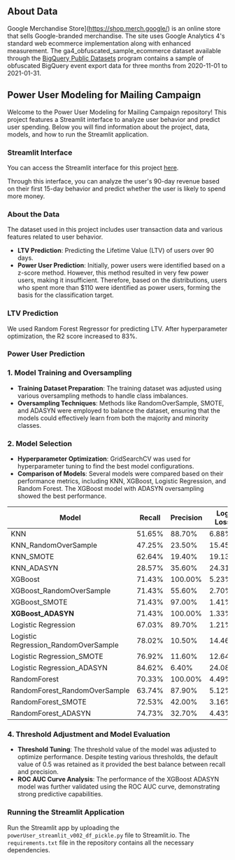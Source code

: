 

## About Data
Google Merchandise Store](https://shop.merch.google/) is an online store that sells Google-branded merchandise. The site uses Google Analytics 4's standard web ecommerce implementation along with enhanced measurement. The ga4_obfuscated_sample_ecommerce dataset available through the [BigQuery Public Datasets](https://console.cloud.google.com/bigquery) program contains a sample of obfuscated BigQuery event export data for three months from 2020-11-01 to 2021-01-31.

## Power User Modeling for Mailing Campaign

Welcome to the Power User Modeling for Mailing Campaign repository! This project features a Streamlit interface to analyze user behavior and predict user spending. Below you will find information about the project, data, models, and how to run the Streamlit application.

### Streamlit Interface

You can access the Streamlit interface for this project [here](https://stpoweruserapp.streamlit.app/).

Through this interface, you can analyze the user's 90-day revenue based on their first 15-day behavior and predict whether the user is likely to spend more money.

### About the Data

The dataset used in this project includes user transaction data and various features related to user behavior. 

- **LTV Prediction**: Predicting the Lifetime Value (LTV) of users over 90 days.
- **Power User Prediction**: Initially, power users were identified based on a z-score method. However, this method resulted in very few power users, making it insufficient. Therefore, based on the distributions, users who spent more than $110 were identified as power users, forming the basis for the classification target.



### LTV Prediction

We used Random Forest Regressor for predicting LTV. After hyperparameter optimization, the R2 score increased to 83%.

### Power User Prediction

### 1. Model Training and Oversampling
- **Training Dataset Preparation**: The training dataset was adjusted using various oversampling methods to handle class imbalances.
- **Oversampling Techniques**: Methods like RandomOverSample, SMOTE, and ADASYN were employed to balance the dataset, ensuring that the models could effectively learn from both the majority and minority classes.

### 2. Model Selection
- **Hyperparameter Optimization**: GridSearchCV was used for hyperparameter tuning to find the best model configurations.
- **Comparison of Models**: Several models were compared based on their performance metrics, including KNN, XGBoost, Logistic Regression, and Random Forest. The XGBoost model with ADASYN oversampling showed the best performance.


| Model                                       | Recall  | Precision | Log Loss |
|---------------------------------------------|---------|-----------|----------|
| KNN                                         | 51.65%  | 88.70%    | 6.88%    |
| KNN_RandomOverSample                        | 47.25%  | 23.50%    | 15.45%   |
| KNN_SMOTE                                   | 62.64%  | 19.40%    | 19.13%   |
| KNN_ADASYN                                  | 28.57%  | 35.60%    | 24.31%   |
| XGBoost                                     | 71.43%  | 100.00%   | 5.23%    |
| XGBoost_RandomOverSample                    | 71.43%  | 55.60%    | 2.70%    |
| XGBoost_SMOTE                               | 71.43%  | 97.00%    | 1.41%    |
| **XGBoost_ADASYN**                          | 71.43%  | 100.00%   | 1.33%    |
| Logistic Regression                         | 67.03%  | 89.70%    | 1.21%    |
| Logistic Regression_RandomOverSample        | 78.02%  | 10.50%    | 14.46%   |
| Logistic Regression_SMOTE                   | 76.92%  | 11.60%    | 12.64%   |
| Logistic Regression_ADASYN                  | 84.62%  | 6.40%     | 24.08%   |
| RandomForest                                | 70.33%  | 100.00%   | 4.49%    |
| RandomForest_RandomOverSample               | 63.74%  | 87.90%    | 5.12%    |
| RandomForest_SMOTE                          | 72.53%  | 42.00%    | 3.16%    |
| RandomForest_ADASYN                         | 74.73%  | 32.70%    | 4.43%    |


### 4. Threshold Adjustment and Model Evaluation
- **Threshold Tuning**: The threshold value of the model was adjusted to optimize performance. Despite testing various thresholds, the default value of 0.5 was retained as it provided the best balance between recall and precision.
- **ROC AUC Curve Analysis**: The performance of the XGBoost ADASYN model was further validated using the ROC AUC curve, demonstrating strong predictive capabilities.


### Running the Streamlit Application

Run the Streamlit app by uploading the `powerUser_streamlit_v002_df_pickle.py` file to Streamlit.io. The `requirements.txt` file in the repository contains all the necessary dependencies.



